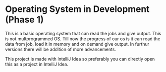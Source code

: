 # Operating System in Development (Phase 1)
This is a basic operating system that can read the jobs and give output. This is not multprogrammed OS. 
Till now the progress of our os is it can read the data from job, load it in memory and on demand give output. 
In furthur versions there will be addition of more advancements. 

This project is made with IntelliJ Idea so preferably you can directly open this as a project in IntelliJ Idea.
